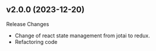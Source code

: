 ## v2.0.0 (2023-12-20)
Release Changes
- Change of react state management from jotai to redux.
- Refactoring code